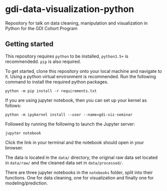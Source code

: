 # gdi-data-visualization-python
Repository for talk on data cleaning, manipulation and visualization in Python for the GDI Cohort Program

## Getting started
This repository requires `python` to be installed, `python3.5+` is recommendedd. `pip` is also required.

To get started, clone this repository onto your local machine and navigate to it. Using a python virtual environment is recommended. Run the following command to install the required python packages.

```{bash}
python -m pip install -r requirements.txt
```

If you are using jupyter notebook, then you can set up your kernel as follows:

```{bash}
python -m ipykernel install --user --name=gdi-viz-seminar
```

Followed by running the following to launch the Jupyter server:

```{bash}
jupyter notebook
```

Click the link in your terminal and the notebook should open in your browser.

The data is located in the `data/` directory, the original raw data set located in `data/raw/` and the cleaned data set in `data/processed/`.

There are three jupyter notebooks in the `notebooks` folder, split into their functions. One for data cleaning, one for visualization and finally one for modeling/prediction.
